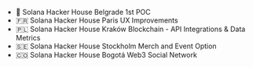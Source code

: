 + 🥇 Solana Hacker House Belgrade 1st POC
+ 🇫🇷 Solana Hacker House Paris UX Improvements  
+ 🇵🇱 Solana Hacker House Kraków Blockchain - API Integrations & Data Metrics
+ 🇸🇪 Solana Hacker House Stockholm Merch and Event Option
+ 🇨🇴 Solana Hacker House Bogotá Web3 Social Network
